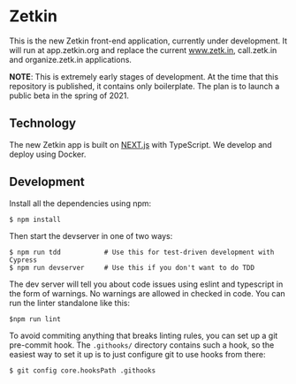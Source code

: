 # Zetkin
This is the new Zetkin front-end application, currently under development. It
will run at app.zetkin.org and replace the current www.zetk.in, call.zetk.in and
organize.zetk.in applications.

__NOTE__: This is extremely early stages of development. At the time that this
repository is published, it contains only boilerplate. The plan is to launch a
public beta in the spring of 2021.

## Technology
The new Zetkin app is built on [NEXT.js](https://nextjs.org) with TypeScript.
We develop and deploy using Docker.

## Development
Install all the dependencies using npm:

```
$ npm install
```

Then start the devserver in one of two ways:

```
$ npm run tdd           # Use this for test-driven development with Cypress
$ npm run devserver     # Use this if you don't want to do TDD
```

The dev server will tell you about code issues using eslint and typescript
in the form of warnings. No warnings are allowed in checked in code. You can
run the linter standalone like this:

```
$npm run lint
```

To avoid commiting anything that breaks linting rules, you can set up a git
pre-commit hook. The `.githooks/` directory contains such a hook, so the easiest
way to set it up is to just configure git to use hooks from there:

```
$ git config core.hooksPath .githooks
```
